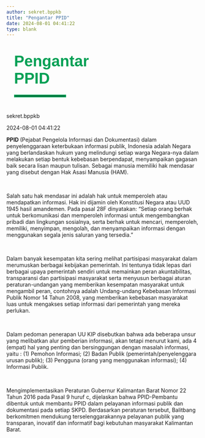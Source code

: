 ```yaml
---
author: sekret.bppkb
title: "Pengantar PPID"
date: 2024-08-01 04:41:22
type: blank
---
```


<h1 class="MsoNormal" style="margin-bottom: 0cm; margin-left: 20px; margin-right: 20px;"><span style="font-size: 30pt; font-family: 'Poppins', sans-serif;"><span style="color: #03A055;"><span style="vertical-align: inherit;"><span style="vertical-align: inherit;"><span style="vertical-align: inherit;"><span style="vertical-align: inherit;"><span style="vertical-align: inherit;"><span style="vertical-align: inherit;"><span style="vertical-align: inherit;"><span style="vertical-align: inherit;"><span style="vertical-align: inherit;"><span style="vertical-align: inherit;"><span style="vertical-align: inherit;">Pengantar</br>PPID</span></span></span></span></span></span></span></span></span></span></span></span></span></span></h1>

<hr style="border: 3px solid #03A055; width: 130px; margin-top:20px; margin-bottom: 40px; margin-left: 20px; margin-right: 20px;">

<div class="p-5 border border-gray-300 rounded-lg bg-gray-100 dark:bg-gray-700 mx-5">
<div class="flex justify-left">
    <p class="MsoNormal dark:text-white mb-4 mr-8 mt-2">
        <span class="text-sm font-poppins dark:text-white">
            <span class="text-black dark:text-white">
                <i class="fas fa-user mr-2"></i>sekret.bppkb
            </span>
        </span>
    </p>
    <p class="MsoNormal mb-4 mt-2">
        <span class="text-sm font-poppins">
            <span class="text-black dark:text-white">
                <i class="fas fa-calendar-alt mr-2"></i>2024-08-01 04:41:22
            </span>
        </span>
    </p>
</div>
    <p class="MsoNormal m-0 leading-6 text-justify">
        <span class="text-base font-poppins">
            <strong>
                <span class="text-black dark:text-white">
                    <span style="vertical-align: inherit;">
                        <span style="vertical-align: inherit;">PPID</span>
                    </span>
                </span>
            </strong>
            <span class="text-black dark:text-white">
                <span style="vertical-align: inherit;">
                    <span style="vertical-align: inherit;"> (Pejabat Pengelola Informasi dan Dokumentasi) dalam penyelenggaraan keterbukaan informasi publik, Indonesia adalah Negara yang berlandaskan hukum yang melindungi setiap warga Negara-nya dalam melakukan setiap bentuk kebebasan berpendapat, menyampaikan gagasan baik secara lisan maupun tulisan. Sebagai manusia memiliki hak mendasar yang disebut dengan Hak Asasi Manusia (HAM).</span>
                </span>
            </span>
        </span>
    </p>
    <p class="MsoNormal m-0 leading-6 text-justify">
        <span class="text-base font-poppins text-black dark:text-white">&nbsp;</span>
    </p>
    <p class="MsoNormal m-0 leading-6 text-justify">
        <span class="text-base font-poppins text-black dark:text-white">
            <span style="vertical-align: inherit;">
                <span style="vertical-align: inherit;">Salah satu hak mendasar ini adalah hak untuk memperoleh atau mendapatkan informasi. Hak ini dijamin oleh Konstitusi Negara atau UUD 1945 hasil amandemen. Pada pasal 28F dinyatakan: “Setiap orang berhak untuk berkomunikasi dan memperoleh informasi untuk mengembangkan pribadi dan lingkungan sosialnya, serta berhak untuk mencari, memperoleh, memiliki, menyimpan, mengolah, dan menyampaikan informasi dengan menggunakan segala jenis saluran yang tersedia.”</span>
            </span>
        </span>
    </p>
    <p class="MsoNormal m-0 leading-6 text-justify">
        <span class="text-base font-poppins text-black dark:text-white">&nbsp;</span>
    </p>
    <p class="MsoNormal m-0 leading-6 text-justify">
        <span class="text-base font-poppins text-black dark:text-white">
            <span style="vertical-align: inherit;">
                <span style="vertical-align: inherit;">Dalam banyak kesempatan kita sering melihat partisipasi masyarakat dalam merumuskan berbagai kebijakan pemerintah. Ini tentunya tidak lepas dari berbagai upaya pemerintah sendiri untuk memainkan peran akuntabilitas, transparansi dan partisipasi masyarakat serta menyusun berbagai aturan peraturan-undangan yang memberikan kesempatan masyarakat untuk mengambil peran, contohnya adalah Undang-undang Kebebasan Informasi Publik Nomor 14 Tahun 2008, yang memberikan kebebasan masyarakat luas untuk mengakses setiap informasi dari pemerintah yang mereka perlukan.</span>
            </span>
        </span>
    </p>
    <p class="MsoNormal m-0 leading-6 text-justify">
        <span class="text-base font-poppins text-black dark:text-white">&nbsp;</span>
    </p>
    <p class="MsoNormal m-0 leading-6 text-justify">
        <span class="text-base font-poppins text-black dark:text-white">
            <span style="vertical-align: inherit;">
                <span style="vertical-align: inherit;">Dalam pedoman penerapan UU KIP disebutkan bahwa ada beberapa unsur yang melibatkan alur pemberian informasi, akan tetapi menurut kami, ada 4 (empat) hal yang penting dan bersinggungan dengan masalah informasi, yaitu : (1) Pemohon Informasi; (2) Badan Publik (pemerintah/penyelenggara urusan publik); (3) Pengguna (orang yang menggunakan informasi); (4) Informasi Publik.</span>
            </span>
        </span>
    </p>
    <p class="MsoNormal m-0 leading-6 text-justify">
        <span class="text-base font-poppins text-black dark:text-white">&nbsp;</span>
    </p>
    <p class="MsoNormal m-0 leading-6 text-justify">
        <span class="text-base font-poppins text-black dark:text-white">
            <span style="vertical-align: inherit;">
                <span style="vertical-align: inherit;">Mengimplementasikan Peraturan Gubernur Kalimantan Barat Nomor 22 Tahun 2016 pada Pasal 9 huruf c, dijelaskan bahwa PPID-Pembantu dibentuk untuk membantu PPID dalam pelayanan informasi publik dan dokumentasi pada setiap SKPD. Berdasarkan peraturan tersebut, Balitbang berkomitmen mendukung terselenggarakannya pelayanan publik yang transparan, inovatif dan informatif bagi kebutuhan masyarakat Kalimantan Barat.</span>
            </span>
        </span>
    </p>
</div>

<style>
@media screen and (max-width: 768px) {
  div[class*="p-5 border border-gray-300 rounded-lg bg-gray-100 dark:bg-gray-700 mx-5"] {
    margin-left: 10px;
    margin-right: 10px;
  }
}
</style>